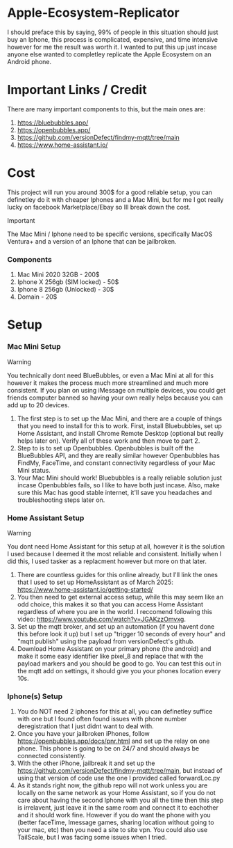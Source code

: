 # Apple-Ecosystem-Replicator

I should preface this by saying, 99% of people in this situation should just buy an Iphone, this process is complicated, expensive, and time intensive however for me the result was worth it. I wanted to put this up just incase anyone else wanted to completley replicate the Apple Ecosystem on an Android phone.

# Important Links / Credit

There are many important components to this, but the main ones are:
1. https://bluebubbles.app/
2. https://openbubbles.app/
3. https://github.com/versionDefect/findmy-mqtt/tree/main
4. https://www.home-assistant.io/

# Cost

This project will run you around 300$ for a good reliable setup, you can definetley do it with cheaper Iphones and a Mac Mini, but for me I got really lucky on facebook Marketplace/Ebay so Ill break down the cost.

> [!IMPORTANT]  
> The Mac Mini / Iphone need to be specific versions, specifically MacOS Ventura+ and a version of an Iphone that can be jailbroken.

### Components

1. Mac Mini 2020 32GB - 200$
2. Iphone X 256gb (SIM locked) - 50$
3. Iphone 8 256gb (Unlocked) - 30$
4. Domain - 20$

# Setup


### Mac Mini Setup
> [!WARNING]  
> You technically dont need BlueBubbles, or even a Mac Mini at all for this however it makes the process much more streamlined and much more consistent. If you plan on using iMessage on multiple devices, you could get friends computer banned so having your own really helps because you can add up to 20 devices.

1. The first step is to set up the Mac Mini, and there are a couple of things that you need to install for this to work. First, install Bluebubbles, set up Home Assistant, and install Chrome Remote Desktop (optional but really helps later on). Verify all of these work and then move to part 2.
2. Step to is to set up Openbubbles. Openbubbles is built off the BlueBubbles API, and they are really similar however Openbubbles has FindMy, FaceTime, and constant connectivity regardless of your Mac Mini status.
3. Your Mac Mini should work! Bluebubbles is a really reliable solution just incase Openbubbles fails, so I like to have both just incase. Also, make sure this Mac has good stable internet, it'll save you headaches and troubleshooting steps later on.

### Home Assistant Setup
> [!WARNING]  
> You dont need Home Assistant for this setup at all, however it is the solution I used because I deemed it the most reliable and consistent. Initially when I did this, I used tasker as a replacment however but more on that later.

1. There are countless guides for this online already, but I'll link the ones that I used to set up HomeAssistant as of March 2025: https://www.home-assistant.io/getting-started/
2. You then need to get external access setup, while this may seem like an odd choice, this makes it so that you can access Home Assistant regardless of where you are in the world. I reccomend following this video: https://www.youtube.com/watch?v=JGAKzzOmvxg.
3. Set up the mqtt broker, and set up an automation (if you havent done this before look it up) but I set up "trigger 10 seconds of every hour" and "mqtt publish" using the payload from versionDefect's github.
4. Download Home Assistant on your primary phone (the android) and make it some easy identifier like pixel_8 and replace that with the payload markers and you should be good to go. You can test this out in the mqtt add on settings, it should give you your phones location every 10s. 

### Iphone(s) Setup
1. You do NOT need 2 iphones for this at all, you can definetley suffice with one but I found often found issues with phone number deregistration that I just didnt want to deal with.
2. Once you have your jailbroken iPhones, follow https://openbubbles.app/docs/pnr.html and set up the relay on one phone. This phone is going to be on 24/7 and should always be connected consistently.
3. With the other iPhone, jailbreak it and set up the https://github.com/versionDefect/findmy-mqtt/tree/main, but instead of using that version of code use the one I provided called forwardLoc.py
5. As it stands right now, the github repo will not work unless you are locally on the same network as your Home Assistant, so if you do not care about having the second Iphone with you all the time then this step is irrelavent, just leave it in the same room and connect it to eachother and it should work fine. However if you do want the phone with you (better faceTime, Imessage games, sharing location without going to your mac, etc) then you need a site to site vpn. You could also use TailScale, but I was facing some issues when I tried.
